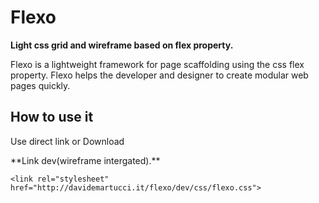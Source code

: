 # Flexo
**Light css grid and wireframe based on flex property.**

<p>
Flexo is a lightweight framework for page scaffolding using the css flex property. Flexo helps the developer and designer to create modular web pages quickly.
</p>

## How to use it
<p>Use direct link or Download</p>
**Link dev(wireframe intergated).**

```
<link rel="stylesheet" href="http://davidemartucci.it/flexo/dev/css/flexo.css">
```


